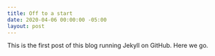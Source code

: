 ```yaml
---
title: Off to a start
date: 2020-04-06 00:00:00 -05:00
layout: post
---
```


This is the first post of this blog running Jekyll on GitHub. Here we go.
